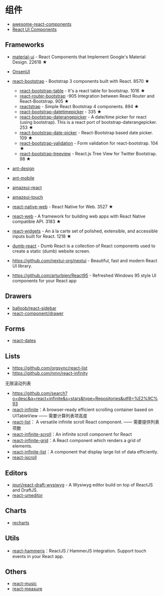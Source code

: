 组件
========

- [awesome-react-components](https://github.com/brillout/awesome-react-components)
- [React UI Components](https://reactjs.org/community/ui-components.html)

## Frameworks

- [material-ui](https://github.com/callemall/material-ui) - React Components that Implement Google's Material Design. 22618 ★
- [OnsenUI](https://github.com/OnsenUI/OnsenUI)
- [react-bootstrap](https://react-bootstrap.github.io) - Bootstrap 3 components built with React. 8570 ★

    - [react-bootstrap-table](https://github.com/AllenFang/react-bootstrap-table) - It's a react table for bootstrap. 1016 ★
    - [react-router-bootstrap](https://github.com/react-bootstrap/react-router-bootstrap) -905 Integration between React Router and React-Bootstrap. 905 ★ 
    - [reactstrap](https://github.com/reactstrap/reactstrap) - Simple React Bootstrap 4 components. 894 ★
    - [react-bootstrap-datetimepicker](https://github.com/quri/react-bootstrap-datetimepicker) - 335 ★
    - [react-bootstrap-daterangepicker](https://github.com/skratchdot/react-bootstrap-daterangepicker) - A date/time picker for react (using bootstrap). This is a react port of bootstrap-daterangepicker. 253 ★
    - [react-bootstrap-date-picker](https://github.com/pushtell/react-bootstrap-date-picker) - React-Bootstrap based date picker. 109 ★
    - [react-bootstrap-validation](https://github.com/heilhead/react-bootstrap-validation) - Form validation for react-bootstrap. 104 ★
    - [react-bootstrap-treeview](https://github.com/jonmiles/react-bootstrap-treeview) - React.js Tree View for Twitter Bootstrap. 98 ★

- [ant-design](https://github.com/ant-design/ant-design)
- [ant-mobile](https://mobile.ant.design/)
- [amazeui-react](https://github.com/amazeui/amazeui-react)
- [amazeui-touch](https://github.com/amazeui/amazeui-touch)
- [react-native-web](https://github.com/necolas/react-native-web) - React Native for Web. 3527 ★
- [react-web](https://github.com/taobaofed/react-web) - A framework for building web apps with React Native compatible API. 3183 ★
- [react-widgets](https://github.com/jquense/react-widgets) - An à la carte set of polished, extensible, and accessible inputs built for React. 1218 ★
- [dumb-react](https://github.com/bradfrost/dumb-react) - Dumb React is a collection of React components used to create a static (dumb) website screen.
- https://github.com/nextui-org/nextui - Beautiful, fast and modern React UI library.
- https://github.com/arturbien/React95 - Refreshed Windows 95 style UI components for your React app

## Drawers

- [balloob/react-sidebar](https://github.com/balloob/react-sidebar)
- [react-component/drawer](https://github.com/react-component/drawer)

## Forms

- [react-dates](https://github.com/airbnb/react-dates)

## Lists

- https://github.com/orgsync/react-list
- https://github.com/nmn/react-infinity

无限滚动列表

- https://github.com/search?o=desc&q=react+infinite&s=stars&type=Repositories&utf8=%E2%9C%93
- [react-infinite](https://github.com/seatgeek/react-infinite)：A browser-ready efficient scrolling container based on UITableView —— 需要计算列表项高度
- [react-list](https://github.com/orgsync/react-list)： A versatile infinite scroll React component. —— 需要提供列表项数
- [react-infinite-scroll](https://github.com/guillaumervls/react-infinite-scroll)：An infinite scroll component for React
- [react-infinite-grid](https://github.com/ggordan/react-infinite-grid)：A React component which renders a grid of elements.
- [react-infinite-list](https://github.com/jankopriva/react-infinite-list)：A component that display large list of data efficiently.
- [react-iscroll](https://github.com/schovi/react-iscroll)

## Editors

- [jpuri/react-draft-wysiwyg](https://github.com/jpuri/react-draft-wysiwyg) - A Wysiwyg editor build on top of ReactJS and DraftJS.
- [react-umeditor](https://github.com/liuhong1happy/react-umeditor)

## Charts

- [recharts](https://github.com/recharts/recharts)

## Utils

- [react-hammerjs](https://github.com/JedWatson/react-hammerjs)：ReactJS / HammerJS integration. Support touch events in your React app.

## Others

- [react-music](https://github.com/FormidableLabs/react-music)
- [react-measure](https://github.com/souporserious/react-measure)
